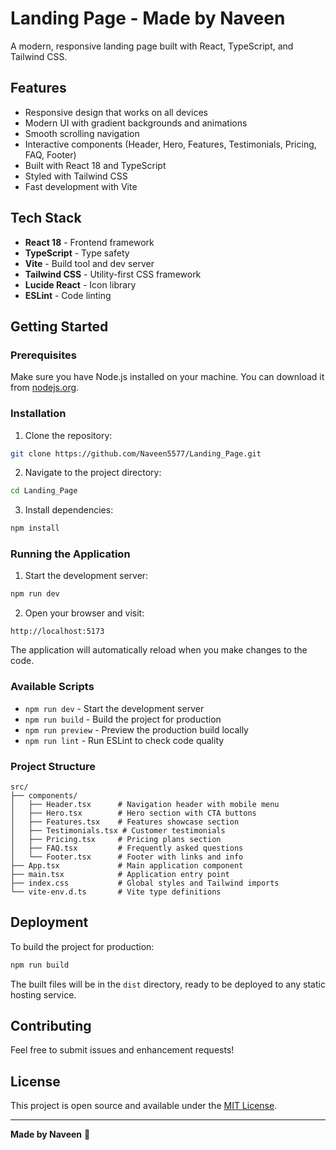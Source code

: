 # Landing Page - Made by Naveen

A modern, responsive landing page built with React, TypeScript, and Tailwind CSS.

## Features

- Responsive design that works on all devices
- Modern UI with gradient backgrounds and animations
- Smooth scrolling navigation
- Interactive components (Header, Hero, Features, Testimonials, Pricing, FAQ, Footer)
- Built with React 18 and TypeScript
- Styled with Tailwind CSS
- Fast development with Vite

## Tech Stack

- **React 18** - Frontend framework
- **TypeScript** - Type safety
- **Vite** - Build tool and dev server
- **Tailwind CSS** - Utility-first CSS framework
- **Lucide React** - Icon library
- **ESLint** - Code linting

## Getting Started

### Prerequisites

Make sure you have Node.js installed on your machine. You can download it from [nodejs.org](https://nodejs.org/).

### Installation

1. Clone the repository:
```bash
git clone https://github.com/Naveen5577/Landing_Page.git
```

2. Navigate to the project directory:
```bash
cd Landing_Page
```

3. Install dependencies:
```bash
npm install
```

### Running the Application

1. Start the development server:
```bash
npm run dev
```

2. Open your browser and visit:
```
http://localhost:5173
```

The application will automatically reload when you make changes to the code.

### Available Scripts

- `npm run dev` - Start the development server
- `npm run build` - Build the project for production
- `npm run preview` - Preview the production build locally
- `npm run lint` - Run ESLint to check code quality

### Project Structure

```
src/
├── components/
│   ├── Header.tsx      # Navigation header with mobile menu
│   ├── Hero.tsx        # Hero section with CTA buttons
│   ├── Features.tsx    # Features showcase section
│   ├── Testimonials.tsx # Customer testimonials
│   ├── Pricing.tsx     # Pricing plans section
│   ├── FAQ.tsx         # Frequently asked questions
│   └── Footer.tsx      # Footer with links and info
├── App.tsx             # Main application component
├── main.tsx            # Application entry point
├── index.css           # Global styles and Tailwind imports
└── vite-env.d.ts       # Vite type definitions
```

## Deployment

To build the project for production:

```bash
npm run build
```

The built files will be in the `dist` directory, ready to be deployed to any static hosting service.

## Contributing

Feel free to submit issues and enhancement requests!

## License

This project is open source and available under the [MIT License](LICENSE).

---

**Made by Naveen** 🚀
